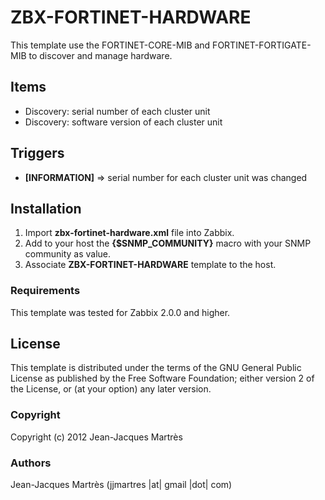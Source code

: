 ZBX-FORTINET-HARDWARE
=====================

This template use the FORTINET-CORE-MIB and FORTINET-FORTIGATE-MIB to discover and manage hardware.

Items
-----

  * Discovery: serial number of each cluster unit
  * Discovery: software version of each cluster unit

Triggers
--------

  * **[INFORMATION]** => serial number for each cluster unit was changed

Installation
------------

1. Import **zbx-fortinet-hardware.xml** file into Zabbix.
2. Add to your host the **{$SNMP_COMMUNITY}** macro with your SNMP community as value.
3. Associate **ZBX-FORTINET-HARDWARE** template to the host.

### Requirements

This template was tested for Zabbix 2.0.0 and higher.

License
-------

This template is distributed under the terms of the GNU General Public License as published by the Free Software Foundation; either version 2 of the  License, or (at your option) any later version.

### Copyright

  Copyright (c) 2012 Jean-Jacques Martrès

### Authors

  Jean-Jacques Martrès
  (jjmartres |at| gmail |dot| com)
